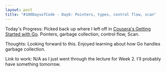 ```yaml
---
layout: post
title: "#100DaysofCode - Day6: Pointers, types, control flow, scan"
---
```


Today's Progress: Picked back up where I left off in [Cousera's Getting Started with Go](https://www.coursera.org/learn/golang-getting-started/). Pointers, garbage collection, control flow, Scan.

Thoughts: Looking forward to this. Enjoyed learning about how Go handles garbage collection.

Link to work: N/A as I just went through the lecture for Week 2. I'll probably have something tomorrow.